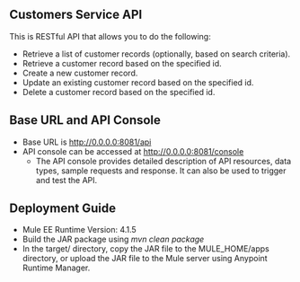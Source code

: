 ## Customers Service API

This is RESTful API that allows you to do the following:
* Retrieve a list of customer records (optionally, based on search criteria).
* Retrieve a customer record based on the specified id.
* Create a new customer record.
* Update an existing customer record based on the specified id.
* Delete a customer record based on the specified id.

## Base URL and API Console
* Base URL is http://0.0.0.0:8081/api
* API console can be accessed at http://0.0.0.0:8081/console
  * The API console provides detailed description of API resources, data types, sample requests and response. It can also be used to trigger and test the API.

## Deployment Guide
* Mule EE Runtime Version: 4.1.5
* Build the JAR package using *mvn clean package*
* In the target/ directory, copy the JAR file to the MULE_HOME/apps directory, or upload the JAR file to the Mule server using Anypoint Runtime Manager.
